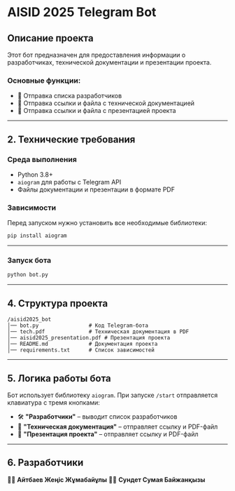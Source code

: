 # AISID 2025 Telegram Bot

## Описание проекта
Этот бот предназначен для предоставления информации о разработчиках, технической документации и презентации проекта.

### Основные функции:
- 📌 Отправка списка разработчиков
- 📄 Отправка ссылки и файла с технической документацией
- 🎥 Отправка ссылки и файла с презентацией проекта

---

## 2. Технические требования
### Среда выполнения
- Python 3.8+
- `aiogram` для работы с Telegram API
- Файлы документации и презентации в формате PDF

### Зависимости
Перед запуском нужно установить все необходимые библиотеки:
```bash
pip install aiogram
```

---

### Запуск бота
```bash
python bot.py
```

---

## 4. Структура проекта
```
/aisid2025_bot
│── bot.py                # Код Telegram-бота
│── tech.pdf              # Техническая документация в PDF
│── aisid2025_presentation.pdf # Презентация проекта
│── README.md             # Документация проекта
│── requirements.txt      # Список зависимостей
```

---

## 5. Логика работы бота
Бот использует библиотеку `aiogram`.
При запуске `/start` отправляется клавиатура с тремя кнопками:
- 🛠 **"Разработчики"** – выводит список разработчиков
- 📄 **"Техническая документация"** – отправляет ссылку и PDF-файл
- 🎥 **"Презентация проекта"** – отправляет ссылку и PDF-файл

---

## 6. Разработчики
👨‍💻 **Айтбаев Жеңіс Жұмабайұлы**
👩‍💻 **Сундет Сумая Байжанқызы**
